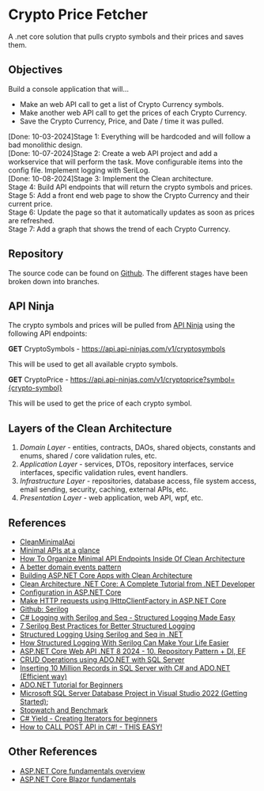 # Crypto Price Fetcher

A .net core solution that pulls crypto symbols and their prices and saves them.

<p/>

## Objectives

Build a console application that will...
- Make an web API call to get a list of Crypto Currency symbols.
- Make another web API call to get the prices of each Crypto Currency.
- Save the Crypto Currency, Price, and Date / time it was pulled.

[Done: 10-03-2024]Stage 1: Everything will be hardcoded and will follow a bad monolithic design.  
[Done: 10-07-2024]Stage 2: Create a web API project and add a workservice that will perform the task. Move configurable items into the config file. Implement logging with SeriLog.  
[Done: 10-08-2024]Stage 3: Implement the Clean architecture.  
Stage 4: Build API endpoints that will return the crypto symbols and prices.
Stage 5: Add a front end web page to show the Crypto Currency and their current price.  
Stage 6: Update the page so that it automatically updates as soon as prices are refreshed.  
Stage 7: Add a graph that shows the trend of each Crypto Currency.

<p/>

## Repository

The source code can be found on [Github](https://github.com/mrametharam/crypto-price-fetcher). The different stages have been broken down into branches.

<p/>

## API Ninja

The crypto symbols and prices will be pulled from [API Ninja](https://api-ninjas.com) using the following API endpoints:

**GET** CryptoSymbols - https://api.api-ninjas.com/v1/cryptosymbols

This will be used to get all available crypto symbols.


**GET** CryptoPrice - https://api.api-ninjas.com/v1/cryptoprice?symbol={crypto-symbol}

This will be used to get the price of each crypto symbol.

<p/>

## Layers of the Clean Architecture

1. *Domain Layer* - entities, contracts, DAOs, shared objects, constants and enums, shared / core validation rules, etc.
2. *Application Layer* - services, DTOs, repository interfaces, service interfaces, specific validation rules, event handlers.
3. *Infrastructure Layer* - repositories, database access, file system access, email sending, security, caching, external APIs, etc.
4. *Presentation Layer* - web application, web API, wpf, etc.

<p/>

## References

- [CleanMinimalApi](https://github.com/stphnwlsh/CleanMinimalApi)
- [Minimal APIs at a glance](https://gist.github.com/davidfowl/ff1addd02d239d2d26f4648a06158727)
- [How To Organize Minimal API Endpoints Inside Of Clean Architecture](https://www.youtube.com/watch?v=GCuVC_qDOV4)
- [A better domain events pattern](https://lostechies.com/jimmybogard/2014/05/13/a-better-domain-events-pattern/)
- [Building ASP.NET Core Apps with Clean Architecture](https://www.ezzylearning.net/tutorial/building-asp-net-core-apps-with-clean-architecture)
- [Clean Architecture .NET Core: A Complete Tutorial from .NET Developer](https://positiwise.com/blog/clean-architecture-net-core)
- [Configuration in ASP.NET Core](https://learn.microsoft.com/en-us/aspnet/core/fundamentals/configuration/?view=aspnetcore-8.0)
- [Make HTTP requests using IHttpClientFactory in ASP.NET Core](https://learn.microsoft.com/en-us/aspnet/core/fundamentals/http-requests?view=aspnetcore-8.0)
- [Github: Serilog](https://github.com/serilog/serilog)
- [C# Logging with Serilog and Seq - Structured Logging Made Easy](https://www.youtube.com/watch?v=_iryZxv8Rxw)
- [7 Serilog Best Practices for Better Structured Logging](https://www.youtube.com/watch?v=w7yDuoCLVvQ)
- [Structured Logging Using Serilog and Seq in .NET](https://www.youtube.com/watch?v=mT8ZkXafuZk)
- [How Structured Logging With Serilog Can Make Your Life Easier](https://www.youtube.com/watch?v=nVAkSBpsuTk)
- [ASP.NET Core Web API .NET 8 2024 - 10. Repository Pattern + DI, EF](https://www.youtube.com/watch?v=6vsONJla1Fk)
- [CRUD Operations using ADO.NET with SQL Server](https://www.youtube.com/watch?v=MCSN7ghS0vI)
- [Inserting 10 Million Records in SQL Server with C# and ADO.NET (Efficient way)](https://www.youtube.com/watch?v=khdR_8r9YQU)
- [ADO.NET Tutorial for Beginners](https://www.youtube.com/watch?v=aoFDyt8oG0k&list=PL6n9fhu94yhX5dzHunAI2t4kE0kOuv4D7)
- [Microsoft SQL Server Database Project in Visual Studio 2022 (Getting Started)](https://www.youtube.com/watch?v=5nTlqgQLkIc);
- [Stopwatch and Benchmark](https://www.youtube.com/watch?v=NTz99yN2urc)
- [C# Yield - Creating Iterators for beginners](https://www.youtube.com/watch?v=uv74SZ5MX5Q)
- [How to CALL POST API in C#! - THIS EASY!](https://www.youtube.com/watch?v=ufHlJLPK5CA)

<p/>

## Other References

- [ASP.NET Core fundamentals overview](https://learn.microsoft.com/en-us/aspnet/core/fundamentals/?view=aspnetcore-8.0&tabs=windows)
- [ASP.NET Core Blazor fundamentals](https://learn.microsoft.com/en-us/aspnet/core/blazor/fundamentals/?view=aspnetcore-8.0)
